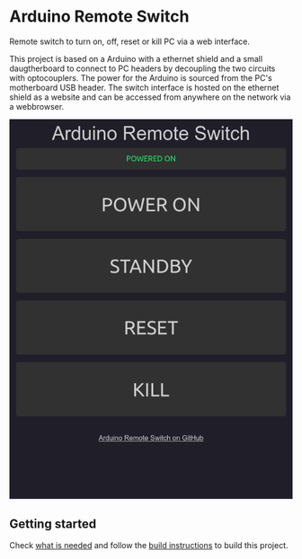 # Arduino Remote Switch

Remote switch to turn on, off, reset or kill PC via a web interface.

This project is based on a Arduino with a ethernet shield and a small daugtherboard to connect to PC headers by decoupling the two circuits with optocouplers. The power for the Arduino is sourced from the PC's motherboard USB header. The switch interface is hosted on the ethernet shield as a website and can be accessed from anywhere on the network via a webbrowser.

![Web interface](./web.png)

## Getting started

Check [what is needed](./docs/ToolsAndMaterials.md) and follow the [build instructions](./docs/BuildInstructions.md) to build this project.
